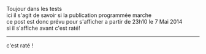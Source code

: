 <!--t Toujour dans les tests t-->

Toujour dans les tests <br> ici il s'agit de savoir si la publication programmée marche <br>
ce post est donc prévu pour s'afficher a partir de 23h10 le 7 Mai 2014 <br> si il s'affiche avant c'est raté!


----------
c'est raté !

